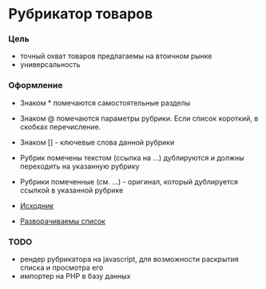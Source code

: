 # Рубрикатор товаров
### Цель
* точный охват товаров предлагаемы на втоичном рынке
* универсальность

### Оформление
* Знаком * помечаются самостоятельные разделы
* Знаком @ помечаются параметры рубрики. Если список короткий, в скобках перечисление.
* Знаком [] - ключевые слова данной рубрики
* Рубрик помечены текстом (ссылка на ...) дублируются и должны переходить на указанную рубрику
* Рубрики помеченные (см. ...) - оригинал, который дублируется ссылкой в указанной рубрике


* [Исходник](https://github.com/Xakki/rubricator/blob/master/rubrics.md)
* [Разворачиваемы список](https://xakki.github.io/rubricator/view/index.html)

### TODO
* рендер рубрикатора на javascript, для возможности раскрытия списка и просмотра его
* импортер на PHP в базу данных